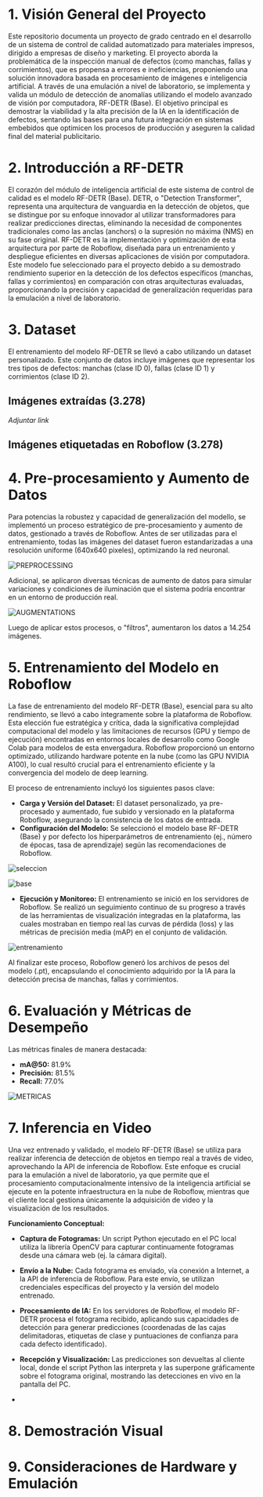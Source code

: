# 1. Visión General del Proyecto
Este repositorio documenta un proyecto de grado centrado en el desarrollo de un sistema de control de calidad automatizado para materiales impresos, dirigido a empresas de diseño y marketing. El proyecto aborda la problemática de la inspección manual de defectos (como manchas, fallas y corrimientos), que es propensa a errores e ineficiencias, proponiendo una solución innovadora basada en procesamiento de imágenes e inteligencia artificial. A través de una emulación a nivel de laboratorio, se implementa y valida un módulo de detección de anomalías utilizando el modelo avanzado de visión por computadora, RF-DETR (Base). El objetivo principal es demostrar la viabilidad y la alta precisión de la IA en la identificación de defectos, sentando las bases para una futura integración en sistemas embebidos que optimicen los procesos de producción y aseguren la calidad final del material publicitario.

# 2. Introducción a RF-DETR
El corazón del módulo de inteligencia artificial de este sistema de control de calidad es el modelo RF-DETR (Base). DETR, o "Detection Transformer", representa una arquitectura de vanguardia en la detección de objetos, que se distingue por su enfoque innovador al utilizar transformadores para realizar predicciones directas, eliminando la necesidad de componentes tradicionales como las anclas (anchors) o la supresión no máxima (NMS) en su fase original. RF-DETR es la implementación y optimización de esta arquitectura por parte de Roboflow, diseñada para un entrenamiento y despliegue eficientes en diversas aplicaciones de visión por computadora. Este modelo fue seleccionado para el proyecto debido a su demostrado rendimiento superior en la detección de los defectos específicos (manchas, fallas y corrimientos) en comparación con otras arquitecturas evaluadas, proporcionando la precisión y capacidad de generalización requeridas para la emulación a nivel de laboratorio.


# 3. Dataset
El entrenamiento del modelo RF-DETR se llevó a cabo utilizando un dataset personalizado. Este conjunto de datos incluye imágenes que representar los tres tipos de defectos: manchas (clase ID 0), fallas (clase ID 1) y corrimientos (clase ID 2). 
## Imágenes extraídas (3.278)
*Adjuntar link*
## Imágenes etiquetadas en Roboflow (3.278)


# 4. Pre-procesamiento y Aumento de Datos
Para potencias la robustez y capacidad de generalización del modello, se implementó un proceso estratégico de pre-procesamiento y aumento de datos, gestionado a través de Roboflow. Antes de ser utilizadas para el entrenamiento, todas las imágenes del dataset fueron estandarizadas a una resolución uniforme (640x640 pixeles), optimizando la red neuronal.

![PREPROCESSING](https://github.com/henrycortes10/control_calidad/blob/main/imagenes/PREPROCESSING.png)

Adicional, se aplicaron diversas técnicas de aumento de datos para simular variaciones y condiciones de iluminación que el sistema podría encontrar en un entorno de producción real.

![AUGMENTATIONS](https://github.com/henrycortes10/control_calidad/blob/main/imagenes/AUGMENTATIONS.png)

Luego de aplicar estos procesos, o "filtros", aumentaron los datos a 14.254 imágenes.

# 5. Entrenamiento del Modelo en Roboflow
La fase de entrenamiento del modelo RF-DETR (Base), esencial para su alto rendimiento, se llevó a cabo íntegramente sobre la plataforma de Roboflow. Esta elección fue estratégica y crítica, dada la significativa complejidad computacional del modelo y las limitaciones de recursos (GPU y tiempo de ejecución) encontradas en entornos locales de desarrollo como Google Colab para modelos de esta envergadura. Roboflow proporcionó un entorno optimizado, utilizando hardware potente en la nube (como las GPU NVIDIA A100), lo cual resultó crucial para el entrenamiento eficiente y la convergencia del modelo de deep learning.

El proceso de entrenamiento incluyó los siguientes pasos clave:

-  **Carga y Versión del Dataset:** El dataset personalizado, ya pre-procesado y aumentado, fue subido y versionado en la plataforma Roboflow, asegurando la consistencia de los datos de entrada.
- **Configuración del Modelo:** Se seleccionó el modelo base RF-DETR (Base) y por defecto los hiperparámetros de entrenamiento (ej., número de épocas, tasa de aprendizaje) según las recomendaciones de Roboflow.

![seleccion](https://github.com/henrycortes10/control_calidad/blob/main/imagenes/seleccion.png)

![base](https://github.com/henrycortes10/control_calidad/blob/main/imagenes/base.png)

- **Ejecución y Monitoreo:** El entrenamiento se inició en los servidores de Roboflow. Se realizó un seguimiento continuo de su progreso a través de las herramientas de visualización integradas en la plataforma, las cuales mostraban en tiempo real las curvas de pérdida (loss) y las métricas de precisión media (mAP) en el conjunto de validación.
  
![entrenamiento](https://github.com/henrycortes10/control_calidad/blob/main/imagenes/entrenamiento.jpeg)

Al finalizar este proceso, Roboflow generó los archivos de pesos del modelo (.pt), encapsulando el conocimiento adquirido por la IA para la detección precisa de manchas, fallas y corrimientos.
# 6. Evaluación y Métricas de Desempeño
Las métricas finales de manera destacada:

- **mA@50:** 81.9%
- **Precisión:** 81.5%
- **Recall:** 77.0%

![METRICAS](https://github.com/henrycortes10/control_calidad/blob/main/imagenes/METRICAS.png)

# 7. Inferencia en Video
Una vez entrenado y validado, el modelo RF-DETR (Base) se utiliza para realizar inferencia de detección de objetos en tiempo real a través de video, aprovechando la API de inferencia de Roboflow. Este enfoque es crucial para la emulación a nivel de laboratorio, ya que permite que el procesamiento computacionalmente intensivo de la inteligencia artificial se ejecute en la potente infraestructura en la nube de Roboflow, mientras que el cliente local gestiona únicamente la adquisición de video y la visualización de los resultados.

**Funcionamiento Conceptual:**

- **Captura de Fotogramas:** Un script Python ejecutado en el PC local utiliza la librería OpenCV para capturar continuamente fotogramas desde una cámara web (ej. la cámara digital).

- **Envío a la Nube:** Cada fotograma es enviado, vía conexión a Internet, a la API de inferencia de Roboflow. Para este envío, se utilizan credenciales específicas del proyecto y la versión del modelo entrenado.

- **Procesamiento de IA:** En los servidores de Roboflow, el modelo RF-DETR procesa el fotograma recibido, aplicando sus capacidades de detección para generar predicciones (coordenadas de las cajas delimitadoras, etiquetas de clase y puntuaciones de confianza para cada defecto identificado).

- **Recepción y Visualización:** Las predicciones son devueltas al cliente local, donde el script Python las interpreta y las superpone gráficamente sobre el fotograma original, mostrando las detecciones en vivo en la pantalla del PC.
- 
# 8. Demostración Visual

# 9. Consideraciones de Hardware y Emulación 
